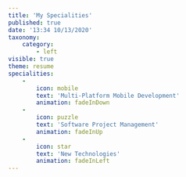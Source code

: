 ```yaml
---
title: 'My Specialities'
published: true
date: '13:34 10/13/2020'
taxonomy:
    category:
        - left
visible: true
theme: resume
specialities:
    -
        icon: mobile
        text: 'Multi-Platform Mobile Development'
        animation: fadeInDown
    -
        icon: puzzle
        text: 'Software Project Management'
        animation: fadeInUp
    -
        icon: star
        text: 'New Technologies'
        animation: fadeInLeft
---
```


